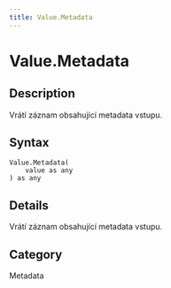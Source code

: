 ```yaml
---
title: Value.Metadata
---
```


# Value.Metadata


## Description

Vrátí záznam obsahující metadata vstupu.


## Syntax

```powerquery
Value.Metadata(
    value as any
) as any
```


## Details

Vrátí záznam obsahující metadata vstupu.



## Category
Metadata
